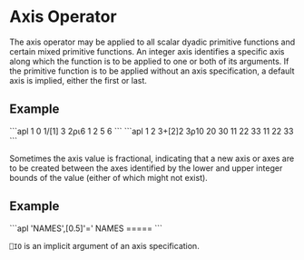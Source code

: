 <h1 class="heading"><span class="name">Axis Operator</span></h1>

The axis operator may be applied to all scalar dyadic primitive functions and certain mixed primitive functions.  An integer axis identifies a specific axis along which the function is to be applied to one or both of its arguments.  If the primitive function is to be applied without an axis specification, a default axis is implied, either the first or last.

<h2 class="example">Example</h2>
```apl
      1 0 1/[1] 3 2⍴⍳6
1 2
5 6
```
```apl
      1 2 3+[2]2 3⍴10 20 30
11 22 33
11 22 33
```

Sometimes the axis value is fractional, indicating that a new axis or axes are to be created between the axes identified by the lower and upper integer bounds of the value (either of which might not exist).

<h2 class="example">Example</h2>
```apl
      'NAMES',[0.5]'='
NAMES
=====
```

`⎕IO` is an implicit argument of an axis specification.
